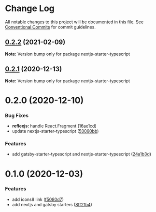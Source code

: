 # Change Log

All notable changes to this project will be documented in this file.
See [Conventional Commits](https://conventionalcommits.org) for commit guidelines.

## [0.2.2](https://github.com/reflexjs/reflexjs/compare/nextjs-starter-typescript@0.2.1...nextjs-starter-typescript@0.2.2) (2021-02-09)

**Note:** Version bump only for package nextjs-starter-typescript





## [0.2.1](https://github.com/reflexjs/reflexjs/compare/nextjs-starter-typescript@0.2.0...nextjs-starter-typescript@0.2.1) (2020-12-13)

**Note:** Version bump only for package nextjs-starter-typescript





# 0.2.0 (2020-12-10)


### Bug Fixes

* **reflexjs:** handle React.Fragment ([16ae1cd](https://github.com/reflexjs/reflexjs/commit/16ae1cdee53df54b1b6bb929186530d6d8768391))
* update nextjs-starter-typescript ([50060bb](https://github.com/reflexjs/reflexjs/commit/50060bb9ef44d05eab002f97e2ceeb5b1e7aea78))


### Features

* add gatsby-starter-typescript and nextjs-starter-typescript ([24a1b3d](https://github.com/reflexjs/reflexjs/commit/24a1b3df0945968f3a313729e566bf19288bb826))





# 0.1.0 (2020-12-03)


### Features

* add icons8 link ([f5080d7](https://github.com/reflexjs/reflex/commit/f5080d7613732646eb29f7a4502e8c7f2dce9600))
* add nextjs and gatsby starters ([8ff21b4](https://github.com/reflexjs/reflex/commit/8ff21b4ed62edcc69b4c9fb4b4884ee5155527b8))

